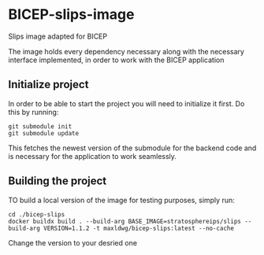 # BICEP-slips-image
Slips image adapted for BICEP 


The image holds every dependency necessary along with the necessary interface implemented, in order to work with the BICEP application


## Initialize project

In order to be able to start the project you will need to initialize it first. Do this by running:

```
git submodule init
git submodule update
```
This fetches the newest version of the submodule for the backend code and is necessary for the application to work seamlessly.


## Building the project
TO build a local version of the image for testing purposes, simply run:
``` 
cd ./bicep-slips
docker buildx build . --build-arg BASE_IMAGE=stratosphereips/slips --build-arg VERSION=1.1.2 -t maxldwg/bicep-slips:latest --no-cache
```
Change the version to your desried one